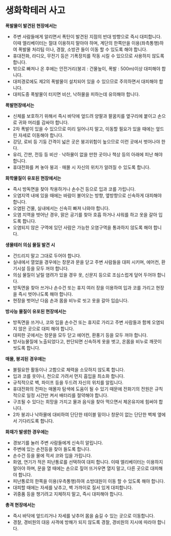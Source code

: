 # 생화학테러 사고



**폭발물이 발견된 현장에서는**

* 주변 사람들에게 알리면서 폭탄이 발견된 지점의 반대 방향으로 즉시 대피합니다. 이때 엘리베이터는 절대 이용하지 말아야 하며, 계단의 한쪽만을 이용\(좌측통행\)하여 폭발물 처리팀 이나, 경찰, 소방관 들이 이동 할 수 있도록 해야 합니다.
* 휴대전화, 라디오, 무전기 등은 기폭장치를 작동 시킬 수 있으므로 사용하지 않도록 합니다.
* 밖으로 빠져나 온 후에는 안전거리\(붕괴 : 건물높이, 폭발 : 500m\)이상 대피해야 합니다.
* 대피경로에도 제2의 폭발물이 설치되어 있을 수 있으므로 주의하면서 대피해야 합니다.
* 대피도중 폭발물이 터지면 비산, 낙하물을 피하는데 유의해야 합니다.

**폭발현장에서는**

* 신체를 보호하기 위해서 즉시 바닥에 엎드려 양팔과 팔꿈치를 옆구리에 붙이고 손으로 귀와 머리를 감싸야 합니다.
* 2차 폭발이 있을 수 있으므로 미리 일어나지 말고, 이동할 필요가 있을 때에는 엎드린 자세로 이동해야 합니다.
* 강당, 로비 등 기둥 간격이 넓은 곳은 붕괴위험이 높으므로 이런 곳에서 벗어나야 한다.
* 유리, 간판, 전등 등 비산ㆍ낙하물이 없을 만한 곳이나 책상 등의 아래에 피난 해야 합니다.
* 휴대전화를 켜 놓아 붕괴ㆍ매몰 시 자신의 위치가 알려질 수 있도록 합니다.

**화학물질이 유포된 현장에서는**

* 즉시 방독면을 찾아 착용하거나 손수건 등으로 입과 코를 가립니다.
* 오염지역 내에 있을 때에는 바람이 불어오는 방향, 옆방향으로 신속하게 대피해야 합니다.
* 오염된 건물, 실내에서는 신속히 빠져 나와야 합니다.
* 오염 지역을 벗어난 경우, 맑은 공기를 찾아 호흡 하거나 샤워를 하고 옷을 갈아 입도록 합니다.
* 오염되지 않은 구역에 있던 사람은 가능한 오염구역을 통과하지 않도록 해야 합니다.

**생물테러 의심 물질 발견 시**

* 건드리지 말고 그대로 두어야 합니다.
* 실내에서 열었을 경우에는 창문과 문을 닫고 주변 사람들을 대피 시키며, 에어컨, 환기시설 등을 모두 꺼야 합니다.
* 의심 물질이 날릴 염려가 있을 경우 옷, 신문지 등으로 조심스럽게 덮어 두어야 합니다.
* 방독면을 찾아 쓰거나 손수건 또는 휴지 여러 장을 이용하여 입과 코를 가리고 현장을 즉시 벗어나도록 해야 합니다.
* 현장을 벗어난 다음 손과 몸을 비누로 씻고 옷을 갈아 입습니다.

**방사능 물질이 유포된 현장에서는**

* 방독면을 쓰거나, 코와 입을 손수건 또는 휴지로 가리고 주변 사람들과 함께 오염되지 않은 곳으로 대피 해야 합니다.
* 대피한 곳에서는 창문을 모두 닫고 에어컨, 환풍기 등을 모두 꺼야 합니다.
* 방사능물질에 노출되었다고, 판단되면 신속하게 옷을 벗고, 온몸을 비누로 깨끗이 씻도록 합니다.

**매몰, 붕괴된 경우에는**

* 불필요한 활동이나 고함으로 체력을 소모하지 않도록 합니다.
* 입과 코를 옷이나, 천으로 가려서 먼지 흡입을 최소화 합니다.
* 규칙적으로 벽, 파이프 등을 두드려 자신의 위치를 알립니다.
* 휴대전화의 전파는 매몰자 탐색에 도움이 될 수 있기 때문에 전화기의 전원은 규칙적으로 일정 시간만 켜서 배터리를 절약해야 합니다.
* 구조될 수 있다는 희망을 가지고 물과 음식을 찾아 먹으면서 체온유지에 힘써야 합니다.
* 2차 붕괴나 낙하물에 대비하여 단단한 테이블 밑이나 창문이 없는 단단한 벽체 옆에서 기다리도록 합니다.

**화재가 발생한 경우에는**

* 경보기를 눌러 주변 사람들에게 신속히 알립니다.
* 주변에 있는 손전등을 찾아 들도록 합니다.
* 손수건 등을 물에 적셔 코와 입을 가립니다.
* 화염, 연기가 적은 피난통로를 선택하여 대피 합니다. 이때 엘리베이터는 이용하지 말아야 하며, 문을 열 때에는 손으로 짚어 뜨거우면 열지 말고, 다른 곳으로 대피해야 합니다.
* 피난통로의 한쪽을 이용\(우측통행\)하여 소방대원이 이동 할 수 있도록 해야 합니다.
* 대피할 때에는 자세를 낮추고, 벽 가까이로 질서 있게 대피합니다.
* 귀중품 등을 챙기려고 지체하지 말고, 즉시 대피해야 합니다.

**총격 현장에서는**

* 즉시 바닥에 엎드리거나 자세를 낮추어 몸을 숨길 수 있는 곳으로 이동합니다.
* 경찰, 경비원의 대응 사격에 방해가 되지 않도록 경찰, 경비원의 지시에 따라야 합니다.

